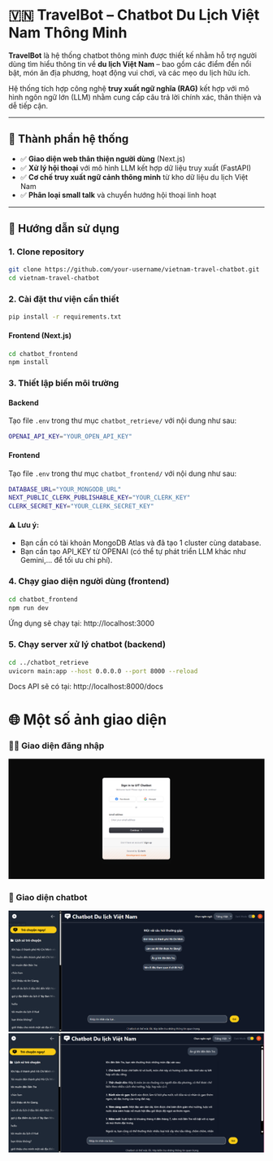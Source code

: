 # 🇻🇳 TravelBot – Chatbot Du Lịch Việt Nam Thông Minh

**TravelBot** là hệ thống chatbot thông minh được thiết kế nhằm hỗ trợ người dùng tìm hiểu thông tin về **du lịch Việt Nam** – bao gồm các điểm đến nổi bật, món ăn địa phương, hoạt động vui chơi, và các mẹo du lịch hữu ích.

Hệ thống tích hợp công nghệ **truy xuất ngữ nghĩa (RAG)** kết hợp với mô hình ngôn ngữ lớn (LLM) nhằm cung cấp câu trả lời chính xác, thân thiện và dễ tiếp cận.

---

## 🧩 Thành phần hệ thống

- ✅ **Giao diện web thân thiện người dùng** (Next.js)
- ✅ **Xử lý hội thoại** với mô hình LLM kết hợp dữ liệu truy xuất (FastAPI)
- ✅ **Cơ chế truy xuất ngữ cảnh thông minh** từ kho dữ liệu du lịch Việt Nam
- ✅ **Phân loại small talk** và chuyển hướng hội thoại linh hoạt

---

## 🚀 Hướng dẫn sử dụng

### 1. Clone repository
```bash
git clone https://github.com/your-username/vietnam-travel-chatbot.git
cd vietnam-travel-chatbot
```
### 2. Cài đặt thư viện cần thiết
```bash
pip install -r requirements.txt
```
#### Frontend (Next.js)
```bash
cd chatbot_frontend
npm install
```
### 3. Thiết lập biến môi trường
#### Backend
Tạo file `.env` trong thư mục `chatbot_retrieve/` với nội dung như sau:
```bash
OPENAI_API_KEY="YOUR_OPEN_API_KEY"
```
#### Frontend
Tạo file `.env` trong thư mục `chatbot_frontend/` với nội dung như sau:
```bash
DATABASE_URL="YOUR_MONGODB_URL"
NEXT_PUBLIC_CLERK_PUBLISHABLE_KEY="YOUR_CLERK_KEY"
CLERK_SECRET_KEY="YOUR_CLERK_SECRET_KEY"
```
#### ⚠️ Lưu ý:
- Bạn cần có tài khoản MongoDB Atlas và đã tạo 1 cluster cùng database.
- Bạn cần tạo API_KEY từ OPENAI (có thể tự phát triển LLM khác như Gemini,... để tối ưu chi phí).

### 4. Chạy giao diện người dùng (frontend)
```bash
cd chatbot_frontend
npm run dev
```
Ứng dụng sẽ chạy tại: http://localhost:3000
### 5. Chạy server xử lý chatbot (backend)
```bash
cd ../chatbot_retrieve
uvicorn main:app --host 0.0.0.0 --port 8000 --reload
```
Docs API sẽ có tại: http://localhost:8000/docs

# 🌐 Một số ảnh giao diện
### 🧑‍💼 Giao diện đăng nhập
![Giao diện đăng nhập chatbot](./img_sys/giao_dien_dang_nhap.png)
### 💬 Giao diện chatbot
![Giao diện đăng nhập chatbot](./img_sys/giao_dien_chung.png)
![Giao diện đăng nhập chatbot](./img_sys/giao_dien_chatbot.png)